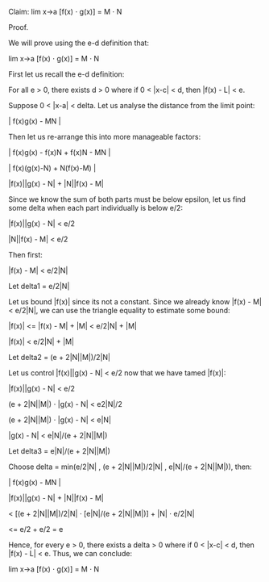 Claim: lim x->a \[f(x) ⋅ g(x)] = M ⋅ N

Proof.



We will prove using the e-d definition that:

lim x->a \[f(x) ⋅ g(x)] = M ⋅ N



First let us recall the e-d definition:

For all e > 0, there exists d > 0 where if 0 < |x-c| < d, then |f(x) - L| < e.



Suppose 0 < |x-a| < delta. Let us analyse the distance from the limit point:

| f(x)g(x) - MN |



Then let us re-arrange this into more manageable factors:

| f(x)g(x) - f(x)N + f(x)N - MN |

| f(x)(g(x)-N) + N(f(x)-M) |

|f(x)||g(x) - N| + |N||f(x) - M|



Since we know the sum of both parts must be below epsilon, let us find some delta when each part individually is below e/2:

|f(x)||g(x) - N| < e/2

|N||f(x) - M| < e/2



Then first:

|f(x) - M| < e/2|N|

Let delta1 = e/2|N|



Let us bound |f(x)| since its not a constant. Since we already know |f(x) - M| < e/2|N|, we can use the triangle equality to estimate some bound:

|f(x)| <= |f(x) - M| + |M| < e/2|N| + |M|

|f(x)| < e/2|N| + |M|

Let delta2 = (e + 2|N||M|)/2|N|



Let us control |f(x)||g(x) - N| < e/2 now that we have tamed |f(x)|:

|f(x)||g(x) - N| < e/2

(e + 2|N||M|) ⋅ |g(x) - N| < e2|N|/2

(e + 2|N||M|) ⋅ |g(x) - N| < e|N|

|g(x) - N| < e|N|/(e + 2|N||M|)

Let delta3 = e|N|/(e + 2|N||M|)





Choose delta = min(e/2|N| , (e + 2|N||M|)/2|N| , e|N|/(e + 2|N||M|)), then:

| f(x)g(x) - MN |

|f(x)||g(x) - N| + |N||f(x) - M|

< \[(e + 2|N||M|)/2|N| ⋅ \[e|N|/(e + 2|N||M|)]  + |N| ⋅ e/2|N|

<= e/2 + e/2 = e



Hence, for every e > 0, there exists a delta > 0 where if 0 < |x-c| < d, then |f(x) - L| < e. Thus, we can conclude:

lim x->a \[f(x) ⋅ g(x)] = M ⋅ N

